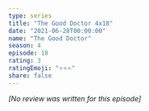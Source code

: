 ```yaml
---
type: series
title: "The Good Doctor 4x18"
date: "2021-06-28T00:00:00"
name: "The Good Doctor"
season: 4
episode: 18
rating: 3
ratingEmoji: "⭐️⭐️⭐️"
share: false
---
```


_[No review was written for this episode]_
